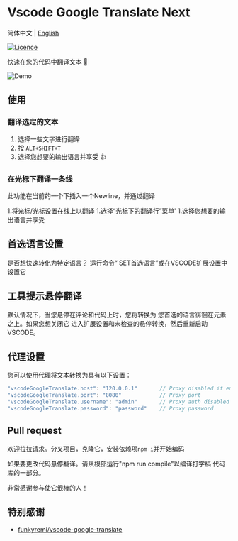 # Vscode Google Translate Next

简体中文 | [English](./README.md)

[![Licence](https://img.shields.io/github/license/yxw007/vscode-google-translate.svg)](https://github.com/yxw007/vscode-google-translate)

快速在您的代码中翻译文本 🚀

![Demo](demo.gif)

## 使用

### 翻译选定的文本

1. 选择一些文字进行翻译
2. 按 `ALT+SHIFT+T`
3. 选择您想要的输出语言并享受 👍

### 在光标下翻译一条线

此功能在当前的一个下插入一个Newline，并通过翻译

1.将光标/光标设置在线上以翻译
1.选择“光标下的翻译行”菜单'
1.选择您想要的输出语言并享受

## 首选语言设置

是否想快速转化为特定语言？
运行命令“ SET首选语言”或在VSCODE扩展设置中设置它

## 工具提示悬停翻译

默认情况下，当您悬停在评论和代码上时，您将转换为
您首选的语言徘徊在元素之上。如果您想关闭它
进入扩展设置和未检查的悬停转换，然后重新启动VSCODE。

## 代理设置

您可以使用代理将文本转换为具有以下设置：

```js
"vscodeGoogleTranslate.host": "120.0.0.1"       // Proxy disabled if empty
"vscodeGoogleTranslate.port": "8080"            // Proxy port
"vscodeGoogleTranslate.username": "admin"       // Proxy auth disabled if empty
"vscodeGoogleTranslate.password": "password"    // Proxy password
```

## Pull request

欢迎拉拉请求。分叉项目，克隆它，安装依赖项`npm i`并开始编码

如果要更改代码悬停翻译。请从根部运行"npm run compile"以编译打字稿
代码库的一部分。

非常感谢参与使它很棒的人！

## 特别感谢

- [funkyremi/vscode-google-translate](https://github.com/funkyremi/vscode-google-translate)
